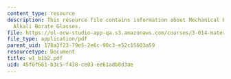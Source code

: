 ```yaml
---
content_type: resource
description: This resource file contains information about Mechanical Properties of
  Alkali Borate Glasses.
file: https://ol-ocw-studio-app-qa.s3.amazonaws.com/courses/3-014-materials-laboratory-fall-2006/45f0f661b3c5f438ce03ee61adb8d3ae_w1_b1b2.pdf
file_type: application/pdf
parent_uid: 178a3f23-79e5-2e6c-90c3-e52c15603a59
resourcetype: Document
title: w1_b1b2.pdf
uid: 45f0f661-b3c5-f438-ce03-ee61adb8d3ae
---
```


